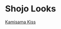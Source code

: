 <!DOCTYPE html>
<meta charset="UTF-8">
<!-- # Shojo Looks -->
   <h1>Shojo Looks</h1>
   <link rel="stylesheet" href="styles.css"></link>

<div class="topnav" id= "myTopnav">
<a class="active" href="kamisama-kiss.md">Kamisama Kiss</a>
</div>
